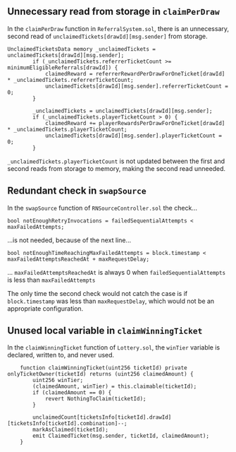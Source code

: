 ## Unnecessary read from storage in `claimPerDraw`

In the `claimPerDraw` function in `ReferralSystem.sol`, there is an unnecessary, second read of `unclaimedTickets[drawId][msg.sender]` from storage. 

```solidity
UnclaimedTicketsData memory _unclaimedTickets = unclaimedTickets[drawId][msg.sender];
        if (_unclaimedTickets.referrerTicketCount >= minimumEligibleReferrals[drawId]) {
            claimedReward = referrerRewardPerDrawForOneTicket[drawId] * _unclaimedTickets.referrerTicketCount;
            unclaimedTickets[drawId][msg.sender].referrerTicketCount = 0;
        }

        _unclaimedTickets = unclaimedTickets[drawId][msg.sender];
        if (_unclaimedTickets.playerTicketCount > 0) {
            claimedReward += playerRewardsPerDrawForOneTicket[drawId] * _unclaimedTickets.playerTicketCount;
            unclaimedTickets[drawId][msg.sender].playerTicketCount = 0;
        }
```
`_unclaimedTickets.playerTicketCount` is not updated between the first and second reads from storage to memory, making the second read unneeded. 

## Redundant check in `swapSource`

In the `swapSource` function of `RNSourceController.sol` the check... 
```solidity
bool notEnoughRetryInvocations = failedSequentialAttempts < maxFailedAttempts;
```
...is not needed, because of the next line...
```solidity
bool notEnoughTimeReachingMaxFailedAttempts = block.timestamp < maxFailedAttemptsReachedAt + maxRequestDelay;
```
... `maxFailedAttemptsReachedAt` is always 0 when `failedSequentialAttempts` is less than `maxFailedAttempts`

The only time the second check would not catch the case is if `block.timestamp` was less than `maxRequestDelay`, which would not be an appropriate configuration.

## Unused local variable in `claimWinningTicket`

In the `claimWinningTicket` function of `Lottery.sol`, the `winTier` variable is declared, written to, and never used.

```solidity
    function claimWinningTicket(uint256 ticketId) private onlyTicketOwner(ticketId) returns (uint256 claimedAmount) {
        uint256 winTier;
        (claimedAmount, winTier) = this.claimable(ticketId);
        if (claimedAmount == 0) {
            revert NothingToClaim(ticketId);
        }

        unclaimedCount[ticketsInfo[ticketId].drawId][ticketsInfo[ticketId].combination]--;
        markAsClaimed(ticketId);
        emit ClaimedTicket(msg.sender, ticketId, claimedAmount);
    }
```
